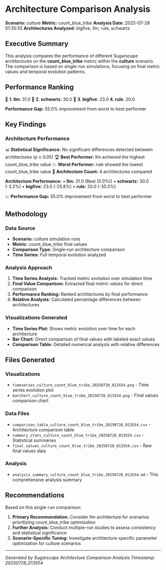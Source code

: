 # Architecture Comparison Analysis

**Scenario:** culture
**Metric:** count_blue_tribe
**Analysis Date:** 2025-07-28 01:35:55
**Architectures Analyzed:** bigfive, llm, rule, schwartz

## Executive Summary

This analysis compares the performance of different Sugarscape architectures on the **count_blue_tribe** metric within the **culture** scenario. The comparison is based on single-run simulations, focusing on final metric values and temporal evolution patterns.

## Performance Ranking

🥇 **1. llm**: 31.0
🥈 **2. schwartz**: 30.0
🥉 **3. bigfive**: 23.0
   **4. rule**: 20.0

**Performance Gap:** 55.0% improvement from worst to best performer

## Key Findings

### Architecture Performance
📊 **Statistical Significance:** No significant differences detected between architectures (p ≥ 0.05)
🏆 **Best Performer:** llm achieved the highest count_blue_tribe value
📉 **Worst Performer:** rule showed the lowest count_blue_tribe value
🔢 **Architecture Count:** 4 architectures compared

**Architecture Performance:**
• **llm:** 31.0 (Best (0.0%))
• **schwartz:** 30.0 (-3.2%)
• **bigfive:** 23.0 (-25.8%)
• **rule:** 20.0 (-35.5%)

📈 **Performance Gap:** 55.0% improvement from worst to best performer

## Methodology

### Data Source
- **Scenario:** culture simulation runs
- **Metric:** count_blue_tribe final values
- **Comparison Type:** Single-run architecture comparison
- **Time Series:** Full temporal evolution analyzed

### Analysis Approach
1. **Time Series Analysis:** Tracked metric evolution over simulation time
2. **Final Value Comparison:** Extracted final metric values for direct comparison
3. **Performance Ranking:** Ranked architectures by final performance
4. **Relative Analysis:** Calculated percentage differences between architectures

### Visualizations Generated
- **Time Series Plot:** Shows metric evolution over time for each architecture
- **Bar Chart:** Direct comparison of final values with labeled exact values
- **Comparison Table:** Detailed numerical analysis with relative differences

## Files Generated

### Visualizations
- `timeseries_culture_count_blue_tribe_20250728_013554.png` - Time series evolution plot
- `barchart_culture_count_blue_tribe_20250728_013554.png` - Final values comparison chart

### Data Files
- `comparison_table_culture_count_blue_tribe_20250728_013554.csv` - Architecture comparison table
- `summary_stats_culture_count_blue_tribe_20250728_013554.csv` - Statistical summaries
- `final_values_culture_count_blue_tribe_20250728_013554.csv` - Raw final values data

### Analysis
- `analysis_summary_culture_count_blue_tribe_20250728_013554.md` - This comprehensive analysis summary

## Recommendations

Based on this single-run comparison:
1. **Primary Recommendation:** Consider llm architecture for scenarios prioritizing count_blue_tribe optimization
2. **Further Analysis:** Conduct multiple-run studies to assess consistency and statistical significance
3. **Scenario-Specific Tuning:** Investigate architecture-specific parameter optimization for culture scenarios


---
*Generated by Sugarscape Architecture Comparison Analysis*
*Timestamp: 20250728_013554*

